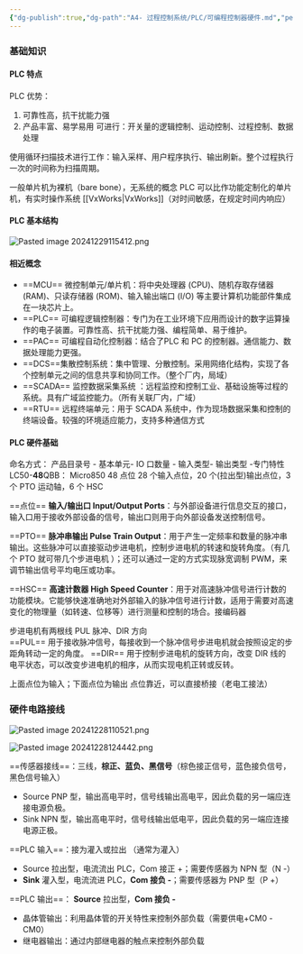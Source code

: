 ```yaml
---
{"dg-publish":true,"dg-path":"A4- 过程控制系统/PLC/可编程控制器硬件.md","permalink":"/A4- 过程控制系统/PLC/可编程控制器硬件/","dgPassFrontmatter":true,"noteIcon":"","created":"2024-11-19T18:01:51.410+08:00","updated":"2025-05-21T01:06:51.465+08:00"}
---
```


### 基础知识
#### PLC 特点
PLC 优势：
1. 可靠性高，抗干扰能力强
2. 产品丰富、易学易用
可进行：开关量的逻辑控制、运动控制、过程控制、数据处理

使用循环扫描技术进行工作：输入采样、用户程序执行、输出刷新。整个过程执行一次的时间称为扫描周期。


一般单片机为裸机（bare bone），无系统的概念
PLC 可以比作功能定制化的单片机，有实时操作系统 [[VxWorks\|VxWorks]]（对时间敏感，在规定时间内响应）


#### PLC 基本结构
![Pasted image 20241229115412.png](/img/user/Functional%20files/Photo%20Resources/Pasted%20image%2020241229115412.png)

#### 相近概念
- ==MCU== 微控制单元/单片机：将中央处理器 (CPU)、随机存取存储器 (RAM)、只读存储器 (ROM)、输入输出端口 (I/O) 等主要计算机功能部件集成在一块芯片上。
- ==PLC== 可编程逻辑控制器：专门为在工业环境下应用而设计的数字运算操作的电子装置。可靠性高、抗干扰能力强、编程简单、易于维护。
- ==PAC== 可编程自动化控制器：结合了PLC 和 PC 的控制器。通信能力、数据处理能力更强。
- ==DCS==集散控制系统：集中管理、分散控制。采用网络化结构，实现了各个控制单元之间的信息共享和协同工作。（整个厂内，局域）
- ==SCADA== 监控数据采集系统 ：远程监控和控制工业、基础设施等过程的系统。具有广域监控能力。（所有关联厂内，广域）
- ==RTU== 远程终端单元：用于 SCADA 系统中，作为现场数据采集和控制的终端设备。较强的环境适应能力，支持多种通信方式
#### PLC 硬件基础
命名方式： 产品目录号 -  基本单元-  IO 口数量 - 输入类型- 输出类型 -专门特性    
LC50-**48**QBB： Micro850 48 点位
28 个输入点位，20 个(拉出型)输出点位，3 个 PTO 运动轴，6 个 HSC 

==点位==  **输入/输出口 Input/Output Ports**：与外部设备进行信息交互的接口，输入口用于接收外部设备的信号，输出口则用于向外部设备发送控制信号。

==PTO== **脉冲串输出  Pulse Train Output**：用于产生一定频率和数量的脉冲串输出。这些脉冲可以直接驱动步进电机，控制步进电机的转速和旋转角度。（有几个 PTO 就可带几个步进电机   ）；还可以通过一定的方式实现脉宽调制 PWM，来调节输出信号平均电压或功率。

==HSC== **高速计数器 High Speed Counter**：用于对高速脉冲信号进行计数的功能模块。它能够快速准确地对外部输入的脉冲信号进行计数，适用于需要对高速变化的物理量（如转速、位移等）进行测量和控制的场合。接编码器  


步进电机有两根线 PUL 脉冲、DIR 方向    
==PUL== 用于接收脉冲信号，每接收到一个脉冲信号步进电机就会按照设定的步距角转动一定的角度。
==DIR==   用于控制步进电机的旋转方向，改变 DIR 线的电平状态，可以改变步进电机的相序，从而实现电机正转或反转。


上面点位为输入；下面点位为输出
点位靠近，可以直接桥接（老电工接法）
### 硬件电路接线
![Pasted image 20241228110521.png](/img/user/Functional%20files/Photo%20Resources/Pasted%20image%2020241228110521.png)



![Pasted image 20241228124442.png](/img/user/Functional%20files/Photo%20Resources/Pasted%20image%2020241228124442.png)

==传感器接线==：三线，**棕正、蓝负、黑信号**（棕色接正信号，蓝色接负信号，黑色信号输入）
- Source  PNP 型，输出高电平时，信号线输出高电平，因此负载的另一端应连接电源负极。
- Sink      NPN 型，输出高电平时，信号线输出低电平，因此负载的另一端应连接电源正极。

==PLC 输入==：接为灌入或拉出 （通常为灌入）
- Source  拉出型，电流流出 PLC，Com 接正 +；需要传感器为 NPN 型（N -）
- **Sink**      灌入型，电流流进 PLC，**Com 接负 -**；需要传感器为 PNP 型（P +）

==PLC 输出==： **Source** 拉出型，**Com 接负 -** 
- 晶体管输出：利用晶体管的开关特性来控制外部负载（需要供电+CM0  -CM0）
- 继电器输出：通过内部继电器的触点来控制外部负载


